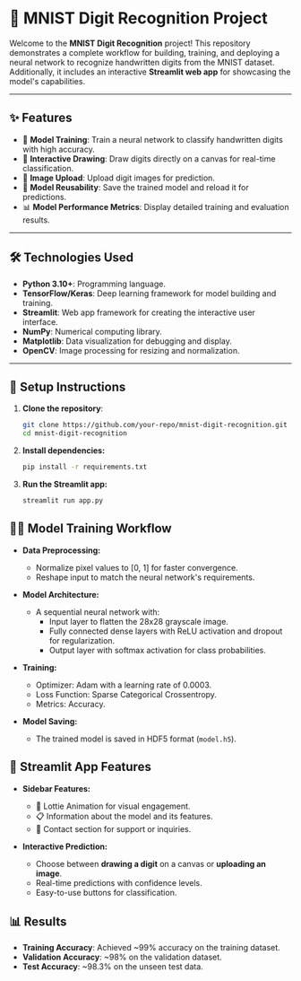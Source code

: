 # 🧮 MNIST Digit Recognition Project

Welcome to the **MNIST Digit Recognition** project! This repository demonstrates a complete workflow for building, training, and deploying a neural network to recognize handwritten digits from the MNIST dataset. Additionally, it includes an interactive **Streamlit web app** for showcasing the model's capabilities.

---

## ✨ Features

- 🧠 **Model Training**: Train a neural network to classify handwritten digits with high accuracy.
- 🎨 **Interactive Drawing**: Draw digits directly on a canvas for real-time classification.
- 📂 **Image Upload**: Upload digit images for prediction.
- 💾 **Model Reusability**: Save the trained model and reload it for predictions.
- 📊 **Model Performance Metrics**: Display detailed training and evaluation results.

---

## 🛠️ Technologies Used

- **Python 3.10+**: Programming language.
- **TensorFlow/Keras**: Deep learning framework for model building and training.
- **Streamlit**: Web app framework for creating the interactive user interface.
- **NumPy**: Numerical computing library.
- **Matplotlib**: Data visualization for debugging and display.
- **OpenCV**: Image processing for resizing and normalization.

---

## 🚀 Setup Instructions

1. **Clone the repository**:

   ```bash
   git clone https://github.com/your-repo/mnist-digit-recognition.git
   cd mnist-digit-recognition
   ```

2. **Install dependencies:**

   ```bash
   pip install -r requirements.txt
   ```

3. **Run the Streamlit app:**

   ```bash
   streamlit run app.py
   ```

## 🧑‍💻 Model Training Workflow

- **Data Preprocessing:**

  - Normalize pixel values to [0, 1] for faster convergence.
  - Reshape input to match the neural network's requirements.

- **Model Architecture:**

  - A sequential neural network with:
    - Input layer to flatten the 28x28 grayscale image.
    - Fully connected dense layers with ReLU activation and dropout for regularization.
    - Output layer with softmax activation for class probabilities.

- **Training:**

  - Optimizer: Adam with a learning rate of 0.0003.
  - Loss Function: Sparse Categorical Crossentropy.
  - Metrics: Accuracy.

- **Model Saving:**

  - The trained model is saved in HDF5 format (`model.h5`).

## 🌟 Streamlit App Features

- **Sidebar Features:**

  - 🎥 Lottie Animation for visual engagement.
  - 📋 Information about the model and its features.
  - 📧 Contact section for support or inquiries.

- **Interactive Prediction:**

  - Choose between **drawing a digit** on a canvas or **uploading an image**.
  - Real-time predictions with confidence levels.
  - Easy-to-use buttons for classification.

## 📊 Results

- **Training Accuracy**: Achieved ~99% accuracy on the training dataset.
- **Validation Accuracy**: ~98% on the validation dataset.
- **Test Accuracy**: ~98.3% on the unseen test data.

